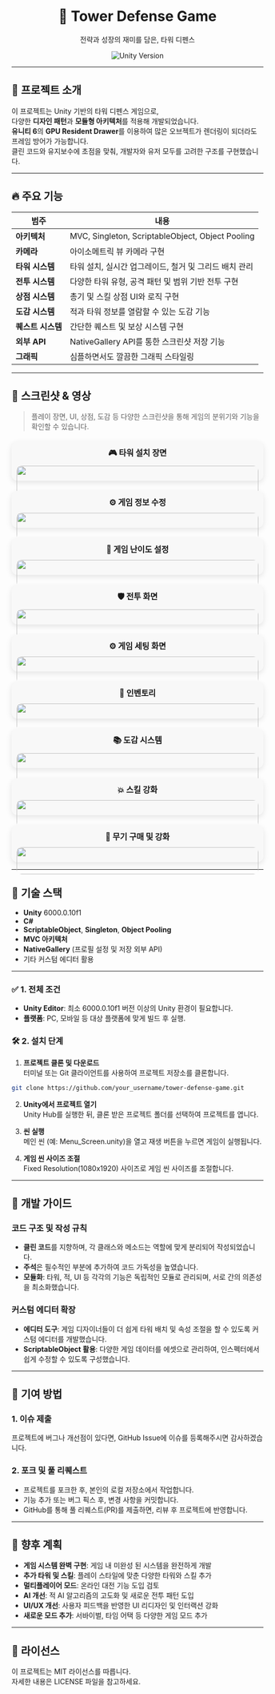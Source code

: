 <div align="center">
  <h1>🏰 Tower Defense Game</h1>
  <p>전략과 성장의 재미를 담은, 타워 디펜스</p>
  <img src="https://img.shields.io/badge/Unity-6000.0.10f1-black?logo=unity&style=flat-square" alt="Unity Version" />
</div>

---

## 🧩 프로젝트 소개

이 프로젝트는 Unity 기반의 타워 디펜스 게임으로,  
다양한 **디자인 패턴**과 **모듈형 아키텍처**를 적용해 개발되었습니다.  
**유니티 6**의 **GPU Resident Drawer**를 이용하여 많은 오브젝트가 렌더링이 되더라도 프레임 방어가 가능합니다.<br>
클린 코드와 유지보수에 초점을 맞춰, 개발자와 유저 모두를 고려한 구조를 구현했습니다.

---

## 🔥 주요 기능

| 범주            | 내용                                                         |
|-----------------|--------------------------------------------------------------|
| **아키텍처**      | MVC, Singleton, ScriptableObject, Object Pooling             |
| **카메라**        | 아이소메트릭 뷰 카메라 구현                                  |
| **타워 시스템**   | 타워 설치, 실시간 업그레이드, 철거 및 그리드 배치 관리          |
| **전투 시스템**   | 다양한 타워 유형, 공격 패턴 및 범위 기반 전투 구현             |
| **상점 시스템**   | 총기 및 스킬 상점 UI와 로직 구현                              |
| **도감 시스템**   | 적과 타워 정보를 열람할 수 있는 도감 기능                      |
| **퀘스트 시스템** | 간단한 퀘스트 및 보상 시스템 구현                           |
| **외부 API**      | NativeGallery API를 통한 스크린샷 저장 기능                    |
| **그래픽**        | 심플하면서도 깔끔한 그래픽 스타일링                           |

---

## 📸 스크린샷 & 영상

> 플레이 장면, UI, 상점, 도감 등 다양한 스크린샷을 통해 게임의 분위기와 기능을 확인할 수 있습니다.

<style>
  .screenshot-grid {
    display: grid;
    grid-template-columns: repeat(auto-fit, minmax(260px, 1fr));
    gap: 20px;
    margin-top: 20px;
  }

  .screenshot-item {
    text-align: center;
    font-weight: bold;
    font-size: 16px;
    background: #f8f8f8;
    border-radius: 12px;
    padding: 10px;
    box-shadow: 0 4px 12px rgba(0,0,0,0.1);
  }

  .screenshot-item img {
    width: 100%;
    border-radius: 10px;
    margin-top: 10px;
  }
</style>

<div class="screenshot-grid">
  <div class="screenshot-item">
    🎮 타워 설치 장면  
    <img src="https://postfiles.pstatic.net/MjAyNTA0MDhfMTc0/MDAxNzQ0MDkzMDc4OTI0.82b7dQJBAPHoRskCLY2TxE-mPKUTV0sMtF5i34Je8IIg.oXFvbJ8__nVuCXhEnuKDqqZGQUqoWGGxGnAD2X-ZoJUg.PNG/Image_Sequence_020_0000.png?type=w966" />
  </div>

  <div class="screenshot-item">
    ⚙️ 게임 정보 수정  
    <img src="https://postfiles.pstatic.net/MjAyNTA0MDhfMjQx/MDAxNzQ0MDkzMDY5NDg3.Lv7-eZrhE2t0JdBA0Ofij5BOSwqnX1TUh2jCpTazlyYg.pWgF0175HxkTk1VoM37iAy1cj5x8UEHMhPNWY9_uGTgg.PNG/Image_Sequence_013_0000.png?type=w966" />
  </div>

  <div class="screenshot-item">
    🎯 게임 난이도 설정  
    <img src="https://postfiles.pstatic.net/MjAyNTA0MDhfOTAg/MDAxNzQ0MDkzMTA3ODI4.2rNbQ2Fo8JJKxuD9q9Gc8LHvopptcp7elWTj0TUKJO0g.hXuhXZJfbSrMYfnluLfs5zODs0wHfy29nkkX3mQqTgsg.PNG/Image_Sequence_010_0000.png?type=w966" />
  </div>

  <div class="screenshot-item">
    🛡️ 전투 화면  
    <img src="https://postfiles.pstatic.net/MjAyNTA0MDhfOTIg/MDAxNzQ0MDkzNDI2NjYy.6b00-62W82t5ntIOcdZDtXDc4-mQTo-h5qBRoy9NJU8g.vqUY2dfO0ScqyU2UVljI-mKa7OS1UL-PkaLbMBOjTSMg.PNG/Image_Sequence_024_0000.png?type=w966" />
  </div>

  <div class="screenshot-item">
    ⚙️ 게임 세팅 화면  
    <img src="https://postfiles.pstatic.net/MjAyNTA0MDhfMjM0/MDAxNzQ0MDkzMTI4NDYw.w5ZCWJpWWX1j1-UflAhA9F1W3zGN3ffh52nEpRjEtmcg.ixlaWMhPhl8dfaV0iJOKlEnmGhRP1_EZwJ8fS2J8nw8g.PNG/Image_Sequence_003_0000.png?type=w966" />
  </div>

  <div class="screenshot-item">
    🎒 인벤토리  
    <img src="https://postfiles.pstatic.net/MjAyNTA0MDhfMjY1/MDAxNzQ0MDkzMTIwMzU4.H3_K2aCQhPf9YY5_1tdGGkctwBcM0BOvFA5ZoJsmJPIg.NTvfmMqBc476ZUu-xP3X6gHDGaoW4ge2FcFb9BLPrSMg.PNG/Image_Sequence_009_0000.png?type=w966" />
  </div>

  <div class="screenshot-item">
    📚 도감 시스템  
    <img src="https://postfiles.pstatic.net/MjAyNTA0MDhfMTA4/MDAxNzQ0MDkzMTE4MDU1.AonPK1Bj0fIh1ihgTy3pABrcF6WBlhjGufpLH-aHr-wg.mhO4DCLW1VTqv4NaQbyM_EOVJoDOfd7Y-8dgRZt8PCIg.PNG/Image_Sequence_008_0000.png?type=w966" />
  </div>

  <div class="screenshot-item">
    💥 스킬 강화  
    <img src="https://postfiles.pstatic.net/MjAyNTA0MDhfMjI2/MDAxNzQ0MDkzMTE2Mzgx.LF97tWlgd1pt8dLjANXZd83ZlaNAy_rcK66zkKurkc0g.t4RsKbdlAcdtfDT0S2vrvgRl3wYafPeMVEZa1gYXgTIg.PNG/Image_Sequence_007_0000.png?type=w966" />
  </div>

  <div class="screenshot-item">
    🔫 무기 구매 및 강화  
    <img src="https://postfiles.pstatic.net/MjAyNTA0MDhfMTc2/MDAxNzQ0MDkzMTE0Njc2.BPb9ziGRaMmmQx1w7j5_FiyDbDdeFHpCCmqlTNn8Qt4g.U_G88z-ru2LlEJSvwPFiKL3DXfv6Pu9wlB0lEOFzgFQg.PNG/Image_Sequence_006_0000.png?type=w966" />
  </div>
</div>

---

## 🧠 기술 스택

- **Unity** 6000.0.10f1  
- **C#**  
- **ScriptableObject**, **Singleton**, **Object Pooling**  
- **MVC 아키텍처**  
- **NativeGallery** (프로필 설정 및 저장 외부 API)  
- 기타 커스텀 에디터 활용  

---

### ✅ 1. 전체 조건
- **Unity Editor**: 최소 6000.0.10f1 버전 이상의 Unity 환경이 필요합니다.  
- **플랫폼**: PC, 모바일 등 대상 플랫폼에 맞게 빌드 후 실행.

### 🛠️ 2. 설치 단계
1. **프로젝트 클론 및 다운로드**  
터미널 또는 Git 클라이언트를 사용하여 프로젝트 저장소를 클론합니다.
```bash
git clone https://github.com/your_username/tower-defense-game.git
```

2. **Unity에서 프로젝트 열기**  
Unity Hub를 실행한 뒤, 클론 받은 프로젝트 폴더를 선택하여 프로젝트를 엽니다.

4. **씬 실행**  
메인 씬 (예: Menu_Screen.unity)을 열고 재생 버튼을 누르면 게임이 실행됩니다.

4. **게임 씬 사이즈 조절**  
Fixed Resolution(1080x1920) 사이즈로 게임 씬 사이즈를 조절합니다. 

---

## 📝 개발 가이드

### 코드 구조 및 작성 규칙
- **클린 코드**를 지향하며, 각 클래스와 메소드는 역할에 맞게 분리되어 작성되었습니다.  
- **주석**은 필수적인 부분에 추가하여 코드 가독성을 높였습니다.  
- **모듈화**: 타워, 적, UI 등 각각의 기능은 독립적인 모듈로 관리되며, 서로 간의 의존성을 최소화했습니다.

### 커스텀 에디터 확장
- **에디터 도구**: 게임 디자이너들이 더 쉽게 타워 배치 및 속성 조절을 할 수 있도록 커스텀 에디터를 개발했습니다.  
- **ScriptableObject 활용**: 다양한 게임 데이터를 에셋으로 관리하여, 인스펙터에서 쉽게 수정할 수 있도록 구성했습니다.

---

## 🤝 기여 방법

### 1. 이슈 제출
프로젝트에 버그나 개선점이 있다면, GitHub Issue에 이슈를 등록해주시면 감사하겠습니다.

### 2. 포크 및 풀 리퀘스트
- 프로젝트를 포크한 후, 본인의 로컬 저장소에서 작업합니다.  
- 기능 추가 또는 버그 픽스 후, 변경 사항을 커밋합니다.  
- GitHub를 통해 풀 리퀘스트(PR)를 제출하면, 리뷰 후 프로젝트에 반영합니다.

---

## 🔮 향후 계획
- **게임 시스템 완벽 구현**: 게임 내 미완성 된 시스템을 완전하게 개발 
- **추가 타워 및 스킬**: 플레이 스타일에 맞춘 다양한 타워와 스킬 추가  
- **멀티플레이어 모드**: 온라인 대전 기능 도입 검토  
- **AI 개선**: 적 AI 알고리즘의 고도화 및 새로운 전투 패턴 도입  
- **UI/UX 개선**: 사용자 피드백을 반영한 UI 리디자인 및 인터랙션 강화  
- **새로운 모드 추가**: 서바이벌, 타임 어택 등 다양한 게임 모드 추가

---

## 📄 라이선스
이 프로젝트는 MIT 라이선스를 따릅니다.  
자세한 내용은 LICENSE 파일을 참고하세요.

